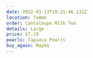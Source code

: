 ```yaml
---
date: 2022-03-13T19:21:46.131Z
location: TeAmo
order: Cantaloupe Milk Tea
details: Large
price: $7.19
pearls: Tapioca Pearls
buy_again: Maybe
---
```

